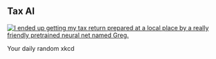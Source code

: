 ## Tax AI
[![I ended up getting my tax return prepared at a local place by a really friendly pretrained neural net named Greg.](https://imgs.xkcd.com/comics/tax_ai.png)](https://xkcd.com/2265/ "I ended up getting my tax return prepared at a local place by a really friendly pretrained neural net named Greg.")

Your daily random xkcd
